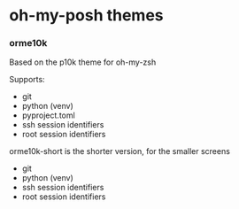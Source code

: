 # oh-my-posh themes

### orme10k

Based on the p10k theme for oh-my-zsh

Supports:

- git
- python (venv)
- pyproject.toml
- ssh session identifiers
- root session identifiers

orme10k-short is the shorter version, for the smaller screens

- git
- python (venv)
- ssh session identifiers
- root session identifiers
